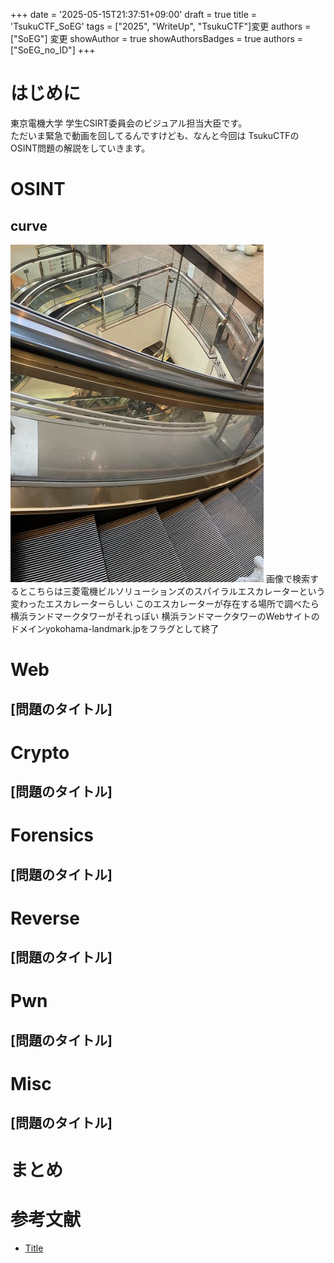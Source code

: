 +++
date = '2025-05-15T21:37:51+09:00'
draft = true
title = 'TsukuCTF_SoEG'
tags = ["2025", "WriteUp", "TsukuCTF"]変更
authors = ["SoEG"] 変更
showAuthor = true
showAuthorsBadges = true
authors = ["SoEG_no_ID"]
+++

# はじめに
東京電機大学 学生CSIRT委員会のビジュアル担当大臣です。  
ただいま緊急で動画を回してるんですけども、なんと今回は 
TsukuCTFのOSINT問題の解説をしていきます。  

# OSINT
## curve
![curve](image.png)
画像で検索するとこちらは三菱電機ビルソリューションズのスパイラルエスカレーターという変わったエスカレーターらしい
このエスカレーターが存在する場所で調べたら横浜ランドマークタワーがそれっぽい
横浜ランドマークタワーのWebサイトのドメインyokohama-landmark.jpをフラグとして終了

# Web
## [問題のタイトル]

# Crypto
## [問題のタイトル]

# Forensics
## [問題のタイトル]

# Reverse
## [問題のタイトル]

# Pwn
## [問題のタイトル]

# Misc
## [問題のタイトル]

# まとめ

# 参考文献
- [Title](url)